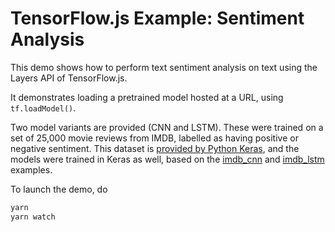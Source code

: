 # TensorFlow.js Example: Sentiment Analysis

This demo shows how to perform text sentiment analysis on text using the Layers
API of TensorFlow.js.

It demonstrates loading a pretrained model hosted at a URL, using
`tf.loadModel()`.

Two model variants are provided (CNN and LSTM).  These were trained on a set of
25,000 movie reviews from IMDB, labelled as having positive or negative
sentiment.  This dataset is
[provided by Python Keras](https://keras.io/datasets/#imdb-movie-reviews-sentiment-classification),
and the models were trained in Keras as well, based on the
[imdb_cnn](https://github.com/keras-team/keras/blob/master/examples/imdb_cnn.py)
and
[imdb_lstm](https://github.com/keras-team/keras/blob/master/examples/imdb_lstm.py)
examples.

To launch the demo, do

```sh
yarn
yarn watch
```
